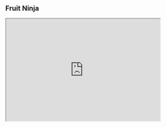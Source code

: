 ## Fruit Ninja

<iframe src="https://sfmemz.github.io/fruit-ninja/release/" width="480" height="320">

<a href="/index.html">More Games</a>
